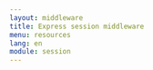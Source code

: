 ```yaml
---
layout: middleware
title: Express session middleware
menu: resources
lang: en
module: session
---
```

